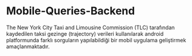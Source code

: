 # Mobile-Queries-Backend
The New York City Taxi and Limousine Commission (TLC) tarafından kaydedilen taksi gezinge (trajectory) verileri kullanılarak android platformunda farklı sorguların yapılabildiği bir mobil uygulama geliştirmek amaçlanmaktadır.
